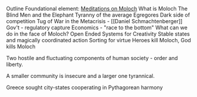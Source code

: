 Outline
	Foundational element: [Meditations on Moloch](https://slatestarcodex.com/2014/07/30/meditations-on-moloch/)
	What is Moloch
		The Blind Men and the Elephant
		Tyranny of the average
		Egregores
		Dark side of competition
		Tug of War in the Metacrisis - [[Daniel Schmachtenberger]]
			Gov't - regulatory capture
			Economics - "race to the bottom"
	What can we do in the face of Moloch?
		Open Ended Systems for Creativity
		Stable states and magically coordinated action
		Sorting for virtue
		Heroes kill Moloch, God kills Moloch

Two hostile and fluctuating components of human society - order and liberty. 

A smaller community is insecure and a larger one tyrannical. 

Greece sought city-states cooperating in Pythagorean harmony
  